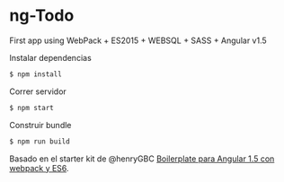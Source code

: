 # ng-Todo
First app using WebPack + ES2015 + WEBSQL + SASS + Angular v1.5

Instalar dependencias
```sh
$ npm install 
```
Correr servidor
```sh
$ npm start
```
Construir bundle
```sh
$ npm run build
```

Basado en el starter kit de @henryGBC [Boilerplate para Angular 1.5 con webpack y ES6](https://medium.com/@HenryGBC/boilerplate-para-angular-1-5-con-webpack-y-es6-3d735dc8ac76#.nvxfmsyjh).